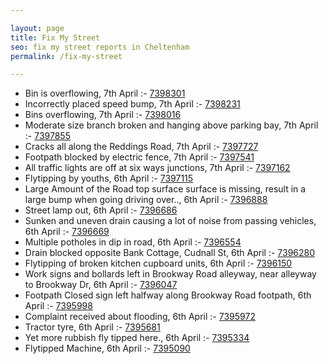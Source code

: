 ```yaml
---

layout: page
title: Fix My Street
seo: fix my street reports in Cheltenham
permalink: /fix-my-street

---
```


<!-- fix_marker starts -->

- Bin is overflowing, 7th April :- [7398301](https://www.fixmystreet.com/report/7398301)
- Incorrectly placed speed bump, 7th April :- [7398231](https://www.fixmystreet.com/report/7398231)
- Bins overflowing, 7th April :- [7398016](https://www.fixmystreet.com/report/7398016)
- Moderate size branch broken and hanging above parking bay, 7th April :- [7397855](https://www.fixmystreet.com/report/7397855)
- Cracks all along the Reddings Road, 7th April :- [7397727](https://www.fixmystreet.com/report/7397727)
- Footpath blocked by electric fence, 7th April :- [7397541](https://www.fixmystreet.com/report/7397541)
- All traffic lights are off at six ways junctions, 7th April :- [7397162](https://www.fixmystreet.com/report/7397162)
- Flytipping by youths, 6th April :- [7397115](https://www.fixmystreet.com/report/7397115)
- Large Amount of the Road top surface surface is missing, result in a large bump when going driving over.., 6th April :- [7396888](https://www.fixmystreet.com/report/7396888)
- Street lamp out, 6th April :- [7396686](https://www.fixmystreet.com/report/7396686)
- Sunken and uneven drain causing a lot of noise from passing vehicles, 6th April :- [7396669](https://www.fixmystreet.com/report/7396669)
- Multiple potholes in dip in road, 6th April :- [7396554](https://www.fixmystreet.com/report/7396554)
- Drain blocked opposite Bank Cottage, Cudnall St, 6th April :- [7396280](https://www.fixmystreet.com/report/7396280)
- Flytipping of broken kitchen cupboard units, 6th April :- [7396150](https://www.fixmystreet.com/report/7396150)
- Work signs and bollards left in Brookway Road alleyway, near alleyway to Brookway Dr, 6th April :- [7396047](https://www.fixmystreet.com/report/7396047)
- Footpath Closed sign left halfway along Brookway Road footpath, 6th April :- [7395998](https://www.fixmystreet.com/report/7395998)
- Complaint received about flooding, 6th April :- [7395972](https://www.fixmystreet.com/report/7395972)
- Tractor tyre, 6th April :- [7395681](https://www.fixmystreet.com/report/7395681)
- Yet more rubbish fly tipped here., 6th April :- [7395334](https://www.fixmystreet.com/report/7395334)
- Flytipped Machine, 6th April :- [7395090](https://www.fixmystreet.com/report/7395090)

<!-- fix_marker ends -->